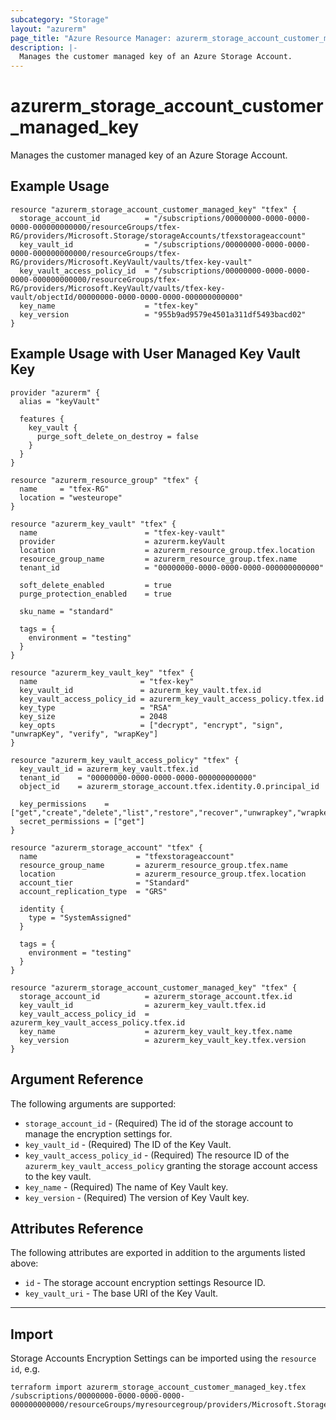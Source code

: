 ```yaml
---
subcategory: "Storage"
layout: "azurerm"
page_title: "Azure Resource Manager: azurerm_storage_account_customer_managed_key"
description: |-
  Manages the customer managed key of an Azure Storage Account.
---
```


# azurerm_storage_account_customer_managed_key

Manages the customer managed key of an Azure Storage Account.

## Example Usage

```hcl
resource "azurerm_storage_account_customer_managed_key" "tfex" {
  storage_account_id          = "/subscriptions/00000000-0000-0000-0000-000000000000/resourceGroups/tfex-RG/providers/Microsoft.Storage/storageAccounts/tfexstorageaccount"
  key_vault_id                = "/subscriptions/00000000-0000-0000-0000-000000000000/resourceGroups/tfex-RG/providers/Microsoft.KeyVault/vaults/tfex-key-vault"
  key_vault_access_policy_id  = "/subscriptions/00000000-0000-0000-0000-000000000000/resourceGroups/tfex-RG/providers/Microsoft.KeyVault/vaults/tfex-key-vault/objectId/00000000-0000-0000-0000-000000000000"
  key_name                    = "tfex-key"
  key_version                 = "955b9ad9579e4501a311df5493bacd02"
}
```

## Example Usage with User Managed Key Vault Key

```hcl
provider "azurerm" {
  alias = "keyVault"

  features {
    key_vault {
      purge_soft_delete_on_destroy = false
    }
  }
}

resource "azurerm_resource_group" "tfex" {
  name     = "tfex-RG"
  location = "westeurope"
}

resource "azurerm_key_vault" "tfex" {
  name                        = "tfex-key-vault"
  provider                    = azurerm.keyVault
  location                    = azurerm_resource_group.tfex.location
  resource_group_name         = azurerm_resource_group.tfex.name
  tenant_id                   = "00000000-0000-0000-0000-000000000000"
  
  soft_delete_enabled         = true
  purge_protection_enabled    = true

  sku_name = "standard"

  tags = {
    environment = "testing"
  }
}

resource "azurerm_key_vault_key" "tfex" {
  name                       = "tfex-key"
  key_vault_id               = azurerm_key_vault.tfex.id
  key_vault_access_policy_id = azurerm_key_vault_access_policy.tfex.id
  key_type                   = "RSA"
  key_size                   = 2048
  key_opts                   = ["decrypt", "encrypt", "sign", "unwrapKey", "verify", "wrapKey"]
}

resource "azurerm_key_vault_access_policy" "tfex" {
  key_vault_id = azurerm_key_vault.tfex.id
  tenant_id    = "00000000-0000-0000-0000-000000000000"
  object_id    = azurerm_storage_account.tfex.identity.0.principal_id

  key_permissions    = ["get","create","delete","list","restore","recover","unwrapkey","wrapkey","purge","encrypt","decrypt","sign","verify"]
  secret_permissions = ["get"]
}

resource "azurerm_storage_account" "tfex" {
  name                      = "tfexstorageaccount"
  resource_group_name       = azurerm_resource_group.tfex.name
  location                  = azurerm_resource_group.tfex.location
  account_tier              = "Standard"
  account_replication_type  = "GRS"

  identity {
    type = "SystemAssigned"
  }

  tags = {
    environment = "testing"
  }
}

resource "azurerm_storage_account_customer_managed_key" "tfex" {
  storage_account_id          = azurerm_storage_account.tfex.id
  key_vault_id                = azurerm_key_vault.tfex.id
  key_vault_access_policy_id  = azurerm_key_vault_access_policy.tfex.id
  key_name                    = azurerm_key_vault_key.tfex.name
  key_version                 = azurerm_key_vault_key.tfex.version
}
```

## Argument Reference

The following arguments are supported:

* `storage_account_id` - (Required) The id of the storage account to manage the encryption settings for.
* `key_vault_id` - (Required) The ID of the Key Vault.
* `key_vault_access_policy_id` - (Required) The resource ID of the `azurerm_key_vault_access_policy` granting the storage account access to the key vault.
* `key_name` - (Required) The name of Key Vault key.
* `key_version` - (Required) The version of Key Vault key.

## Attributes Reference

The following attributes are exported in addition to the arguments listed above:

* `id` - The storage account encryption settings Resource ID.
* `key_vault_uri` - The base URI of the Key Vault.

---

## Import

Storage Accounts Encryption Settings can be imported using the `resource id`, e.g.

```shell
terraform import azurerm_storage_account_customer_managed_key.tfex /subscriptions/00000000-0000-0000-0000-000000000000/resourceGroups/myresourcegroup/providers/Microsoft.Storage/storageAccounts/myaccount
```